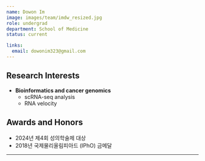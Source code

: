 ```yaml
---
name: Dowon Im
image: images/team/imdw_resized.jpg
role: undergrad
department: School of Medicine
status: current

links:
  email: dowonim323@gmail.com
---
```


  
## **Research Interests**

* **Bioinformatics and cancer genomics**
    - scRNA-seq analysis
    - RNA velocity

## **Awards and Honors**

* 2024년 제4회 성의학술제 대상
* 2018년 국제물리올림피아드 (IPhO) 금메달

---


